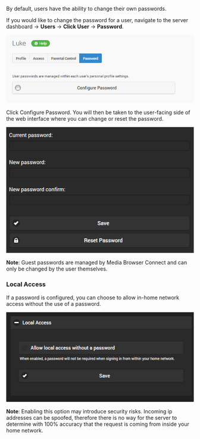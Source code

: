 By default, users have the ability to change their own passwords.

If you would like to change the password for a user, navigate to the server dashboard -> **Users** -> **Click User** -> **Password**.

![](images/server/users10.png)

Click Configure Password. You will then be taken to the user-facing side of the web interface where you can change or reset the password.

![](images/server/users11.png)

**Note**: Guest passwords are managed by Media Browser Connect and can only be changed by the user themselves.

### Local Access

If a password is configured, you can choose to allow in-home network access without the use of a password.

![](images/server/users12.png)

**Note**: Enabling this option may introduce security risks. Incoming ip addresses can be spoofed, therefore there is no way for the server to determine with 100% accuracy that the request is coming from inside your home network.
